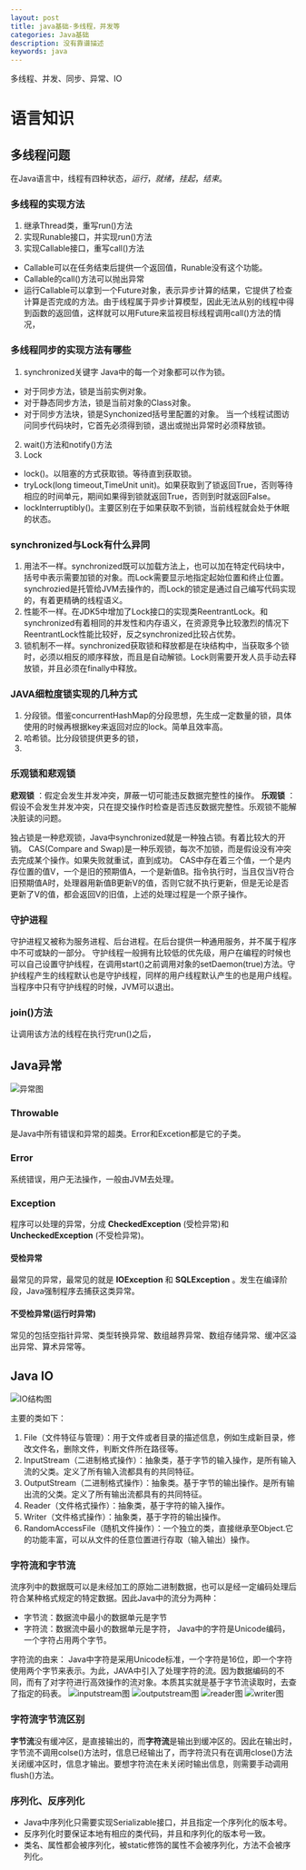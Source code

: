 ```yaml
---
layout: post
title: java基础-多线程，并发等
categories: Java基础
description: 没有靠谱描述
keywords: java
---
```

多线程、并发、同步、异常、IO

# 语言知识
## 多线程问题
在Java语言中，线程有四种状态，*运行*，*就绪*，*挂起*，*结束*。

### 多线程的实现方法
1. 继承Thread类，重写run()方法
2. 实现Runable接口，并实现run()方法
3. 实现Callable接口，重写call()方法
* Callable可以在任务结束后提供一个返回值，Runable没有这个功能。
* Callable的call()方法可以抛出异常
* 运行Callable可以拿到一个Future对象，表示异步计算的结果，它提供了检查计算是否完成的方法。由于线程属于异步计算模型，因此无法从别的线程中得到函数的返回值，这样就可以用Future来监视目标线程调用call()方法的情况，

### 多线程同步的实现方法有哪些
1. synchronized关键字
Java中的每一个对象都可以作为锁。
* 对于同步方法，锁是当前实例对象。
* 对于静态同步方法，锁是当前对象的Class对象。
* 对于同步方法块，锁是Synchonized括号里配置的对象。
当一个线程试图访问同步代码块时，它首先必须得到锁，退出或抛出异常时必须释放锁。
2. wait()方法和notify()方法
3. Lock
* lock()。以阻塞的方式获取锁。等待直到获取锁。
* tryLock(long timeout,TimeUnit unit)。如果获取到了锁返回True，否则等待相应的时间单元，期间如果得到锁就返回True，否则到时就返回False。
* lockInterruptibly()。主要区别在于如果获取不到锁，当前线程就会处于休眠的状态。

### synchronized与Lock有什么异同
1. 用法不一样。synchronized既可以加载方法上，也可以加在特定代码块中，括号中表示需要加锁的对象。而Lock需要显示地指定起始位置和终止位置。synchrozied是托管给JVM去操作的，而Lock的锁定是通过自己编写代码实现的，有着更精确的线程语义。
2. 性能不一样。在JDK5中增加了Lock接口的实现类ReentrantLock。和synchronized有着相同的并发性和内存语义，在资源竞争比较激烈的情况下ReentrantLock性能比较好，反之synchronized比较占优势。
3. 锁机制不一样。synchronized获取锁和释放都是在块结构中，当获取多个锁时，必须以相反的顺序释放，而且是自动解锁。Lock则需要开发人员手动去释放锁，并且必须在finally中释放。

### JAVA细粒度锁实现的几种方式
1. 分段锁。借鉴concurrentHashMap的分段思想，先生成一定数量的锁，具体使用的时候再根据key来返回对应的lock。简单且效率高。
2. 哈希锁。比分段锁提供更多的锁，
3.

### 乐观锁和悲观锁
**悲观锁** ：假定会发生并发冲突，屏蔽一切可能违反数据完整性的操作。
**乐观锁** ：假设不会发生并发冲突，只在提交操作时检查是否违反数据完整性。乐观锁不能解决脏读的问题。

独占锁是一种悲观锁，Java中synchronized就是一种独占锁。有着比较大的开销。
CAS(Compare and Swap)是一种乐观锁，每次不加锁，而是假设没有冲突去完成某个操作。如果失败就重试，直到成功。
CAS中存在着三个值，一个是内存位置的值V，一个是旧的预期值A，一个是新值B。指令执行时，当且仅当V符合旧预期值A时，处理器用新值B更新V的值，否则它就不执行更新，但是无论是否更新了V的值，都会返回V的旧值，上述的处理过程是一个原子操作。

### 守护进程
守护进程又被称为服务进程、后台进程。在后台提供一种通用服务，并不属于程序中不可或缺的一部分。
守护线程一般拥有比较低的优先级，用户在编程的时候也可以自己设置守护线程，在调用start()之前调用对象的setDaemon(true)方法。守护线程产生的线程默认也是守护线程，同样的用户线程默认产生的也是用户线程。当程序中只有守护线程的时候，JVM可以退出。

### join()方法
让调用该方法的线程在执行完run()之后，

## Java异常
![异常图](/images/java/throwable.png)
### Throwable
是Java中所有错误和异常的超类。Error和Excetion都是它的子类。
### Error
系统错误，用户无法操作，一般由JVM去处理。
### Exception
程序可以处理的异常，分成 **CheckedException** (受检异常)和 **UncheckedException** (不受检异常)。
#### 受检异常
最常见的异常，最常见的就是 **IOException** 和 **SQLException** 。发生在编译阶段，Java强制程序去捕获这类异常。
#### 不受检异常(运行时异常)
常见的包括空指针异常、类型转换异常、数组越界异常、数组存储异常、缓冲区溢出异常、算术异常等。

## Java IO 
![IO结构图](/images/java/io.png)

主要的类如下：
1. File（文件特征与管理）：用于文件或者目录的描述信息，例如生成新目录，修改文件名，删除文件，判断文件所在路径等。
2. InputStream（二进制格式操作）：抽象类，基于字节的输入操作，是所有输入流的父类。定义了所有输入流都具有的共同特征。
3. OutputStream（二进制格式操作）：抽象类。基于字节的输出操作。是所有输出流的父类。定义了所有输出流都具有的共同特征。
4. Reader（文件格式操作）：抽象类，基于字符的输入操作。
5. Writer（文件格式操作）：抽象类，基于字符的输出操作。
6. RandomAccessFile（随机文件操作）：一个独立的类，直接继承至Object.它的功能丰富，可以从文件的任意位置进行存取（输入输出）操作。

### 字符流和字节流
流序列中的数据既可以是未经加工的原始二进制数据，也可以是经一定编码处理后符合某种格式规定的特定数据。因此Java中的流分为两种：
* 字节流：数据流中最小的数据单元是字节
* 字符流：数据流中最小的数据单元是字符， Java中的字符是Unicode编码，一个字符占用两个字节。

字符流的由来： Java中字符是采用Unicode标准，一个字符是16位，即一个字符使用两个字节来表示。为此，JAVA中引入了处理字符的流。因为数据编码的不同，而有了对字符进行高效操作的流对象。本质其实就是基于字节流读取时，去查了指定的码表。
![inputstream图](/images/java/io-inputstream.png)
![outputstream图](/images/java/io-outputstream.png)
![reader图](/images/java/io-reader.png)
![writer图](/images/java/io-writer.png)

### 字符流字节流区别
**字节流**没有缓冲区，是直接输出的，而**字符流**是输出到缓冲区的。因此在输出时，字节流不调用colse()方法时，信息已经输出了，而字符流只有在调用close()方法关闭缓冲区时，信息才输出。要想字符流在未关闭时输出信息，则需要手动调用flush()方法。

### 序列化、反序列化
* Java中序列化只需要实现Serializable接口，并且指定一个序列化的版本号。
* 反序列化时要保证本地有相应的类代码，并且和序列化的版本号一致。
* 类名、属性都会被序列化，被static修饰的属性不会被序列化，方法不会被序列化。
